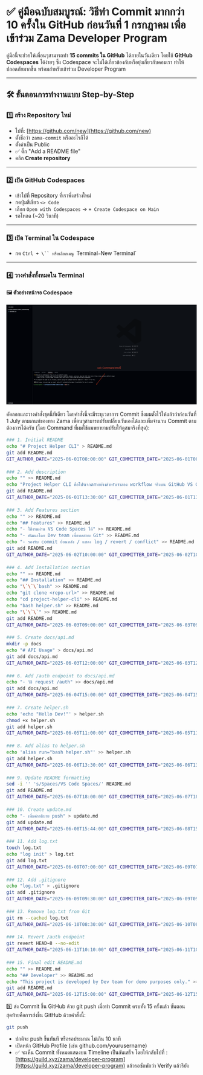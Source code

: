 # ✅ คู่มือฉบับสมบูรณ์: วิธีทำ Commit มากกว่า 10 ครั้งใน GitHub ก่อนวันที่ 1 กรกฎาคม เพื่อเข้าร่วม Zama Developer Program

คู่มือนี้จะช่วยให้เพื่อนๆสามารถทำ **15 commits ใน GitHub** ได้ภายในวันเดียว โดยใช้ **GitHub Codespaces** ได้ง่ายๆ ซึ่ง Codespace จะไม่ได้เกี่ยวข้องกับหรือยุ่งเกี่ยวกับคอมเรา ทำให้ปลอดภัยมากขึ้น พร้อมสำหรับเข้าร่วม  Developer Program

---

## 🛠️ ขั้นตอนการทำงานแบบ Step-by-Step

### 1️⃣ สร้าง Repository ใหม่

- ไปที่: [https://github.com/new](https://github.com/new)
- ตั้งชื่อว่า `zama-commit` หรืออะไรก็ได้
- ตั้งค่าเป็น Public
- ✅ ติ๊ก "Add a README file"
- คลิก **Create repository**

---

### 2️⃣ เปิด GitHub Codespaces

- เข้าไปที่ Repository ที่เราพึ่งสร้างใหม่
- กดปุ่มสีเขียว `<> Code`
- เลือก `Open with Codespaces` → `+ Create Codespace on Main`
- รอโหลด (~20 วินาที)

---

### 3️⃣ เปิด Terminal ใน Codespace

- กด `Ctrl + \`` หรือเลือกเมนู `Terminal` → `New Terminal`

---

### 4️⃣ วางคำสั่งทั้งหมดใน Terminal

#### 🖼️ ตัวอย่างหน้าจอ Codespace

![วาง Command](https://github.com/TungTung6913/Commit-Guide-for-Zama-/blob/main/Screenshot%202568-07-12%20at%2020.51.56.png?raw=true)


คัดลอกและวางคำสั่งชุดนี้ทีเดียว โดยคำสั่งนี้จะมีระบุเวลาการ Commit ซึ่งผมตั้งไว้ให้แล้วว่าก่อนวันที่ 1 July ตามเกนท์ของทาง Zama เพื่อนๆสามารถปรับเปลี่ยนวันเองได้และเพิ่มจำนวน Commit ตามต้องการได้ครับ (โดย Command ที่ผมใช้ผมพยายามปรับให้ดูสมจริงที่สุด):

```bash
### 1. Initial README
echo "# Project Helper CLI" > README.md
git add README.md
GIT_AUTHOR_DATE="2025-06-01T08:00:00" GIT_COMMITTER_DATE="2025-06-01T08:00:00" git commit -m "init: create README with project title"

### 2. Add description
echo "" >> README.md
echo "Project Helper CLI คือโปรเจกต์ตัวอย่างสำหรับจำลอง workflow จริงบน GitHub VS Code Spaces" >> README.md
git add README.md
GIT_AUTHOR_DATE="2025-06-01T13:30:00" GIT_COMMITTER_DATE="2025-06-01T13:30:00" git commit -m "docs: add short project description"

### 3. Add Features section
echo "" >> README.md
echo "## Features" >> README.md
echo "- ใช้งานผ่าน VS Code Spaces ได้" >> README.md
echo "- พัฒนาโดย Dev team เพื่อทดสอบ Git" >> README.md
echo "- รองรับ commit ย้อนหลัง / แสดง log / revert / conflict" >> README.md
git add README.md
GIT_AUTHOR_DATE="2025-06-02T10:00:00" GIT_COMMITTER_DATE="2025-06-02T10:00:00" git commit -m "docs: add features section"

### 4. Add Installation section
echo "" >> README.md
echo "## Installation" >> README.md
echo "\`\`\`bash" >> README.md
echo "git clone <repo-url>" >> README.md
echo "cd project-helper-cli" >> README.md
echo "bash helper.sh" >> README.md
echo "\`\`\`" >> README.md
git add README.md
GIT_AUTHOR_DATE="2025-06-03T09:00:00" GIT_COMMITTER_DATE="2025-06-03T09:00:00" git commit -m "docs: add installation steps"

### 5. Create docs/api.md
mkdir -p docs
echo "# API Usage" > docs/api.md
git add docs/api.md
GIT_AUTHOR_DATE="2025-06-03T12:00:00" GIT_COMMITTER_DATE="2025-06-03T12:00:00" git commit -m "docs: create api.md with initial header"

### 6. Add /auth endpoint to docs/api.md
echo "- วิธี request /auth" >> docs/api.md
git add docs/api.md
GIT_AUTHOR_DATE="2025-06-04T15:00:00" GIT_COMMITTER_DATE="2025-06-04T15:00:00" git commit -m "docs: add /auth endpoint"

### 7. Create helper.sh
echo 'echo "Hello Dev!"' > helper.sh
chmod +x helper.sh
git add helper.sh
GIT_AUTHOR_DATE="2025-06-05T11:00:00" GIT_COMMITTER_DATE="2025-06-05T11:00:00" git commit -m "feat: create helper.sh script"

### 8. Add alias to helper.sh
echo 'alias run="bash helper.sh"' >> helper.sh
git add helper.sh
GIT_AUTHOR_DATE="2025-06-06T13:30:00" GIT_COMMITTER_DATE="2025-06-06T13:30:00" git commit -m "chore: add alias run in helper.sh"

### 9. Update README formatting
sed -i '' 's/Spaces/VS Code Spaces/' README.md
git add README.md
GIT_AUTHOR_DATE="2025-06-07T18:00:00" GIT_COMMITTER_DATE="2025-06-07T18:00:00" git commit -m "docs: fix typo in README formatting"

### 10. Create update.md
echo "- เพิ่มคำอธิบาย push" > update.md
git add update.md
GIT_AUTHOR_DATE="2025-06-08T15:44:00" GIT_COMMITTER_DATE="2025-06-08T15:44:00" git commit -m "docs: create update.md to track change"

### 11. Add log.txt
touch log.txt
echo "log init" > log.txt
git add log.txt
GIT_AUTHOR_DATE="2025-06-09T07:00:00" GIT_COMMITTER_DATE="2025-06-09T07:00:00" git commit -m "chore: create log file"

### 12. Add .gitignore
echo "log.txt" > .gitignore
git add .gitignore
GIT_AUTHOR_DATE="2025-06-09T09:30:00" GIT_COMMITTER_DATE="2025-06-09T09:30:00" git commit -m "chore: ignore log.txt from versioning"

### 13. Remove log.txt from Git
git rm --cached log.txt
GIT_AUTHOR_DATE="2025-06-10T08:30:00" GIT_COMMITTER_DATE="2025-06-10T08:30:00" git commit -m "fix: remove tracked log.txt after ignoring"

### 14. Revert /auth endpoint
git revert HEAD~8 --no-edit
GIT_AUTHOR_DATE="2025-06-11T10:10:00" GIT_COMMITTER_DATE="2025-06-11T10:10:00" git commit --amend --no-edit

### 15. Final edit README.md
echo "" >> README.md
echo "## Developer" >> README.md
echo "This project is developed by Dev team for demo purposes only." >> README.md
git add README.md
GIT_AUTHOR_DATE="2025-06-12T15:00:00" GIT_COMMITTER_DATE="2025-06-12T15:00:00" git commit -m "docs: add developer section"

```

5️⃣ ส่ง Commit ขึ้น GitHub ด้วย git push
เมื่อทำ Commit ครบทั้ง 15 ครั้งแล้ว ขั้นตอนสุดท้ายคือการส่งขึ้น GitHub ด้วยคำสั่งนี้:

```bash
git push
```
- ปกติจะ push ขึ้นทันที หรือรอประมาณ ไม่เกิน 10 นาที
- เปิดหน้า GitHub Profile (เช่น github.com/yourusername)
- ✅ จะเห็น Commit ทั้งหมดแสดงบน Timeline เป็นอันเสร็จ โดยให้กลับไปที่ : [https://guild.xyz/zama/developer-program](https://guild.xyz/zama/developer-program) แล้วรอซักพักว่า Verify แล้วรียัง
